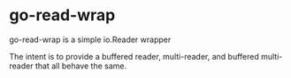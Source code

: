 # go-read-wrap

go-read-wrap is a simple io.Reader wrapper

The intent is to provide a buffered reader, multi-reader, and
buffered multi-reader that all behave the same.
